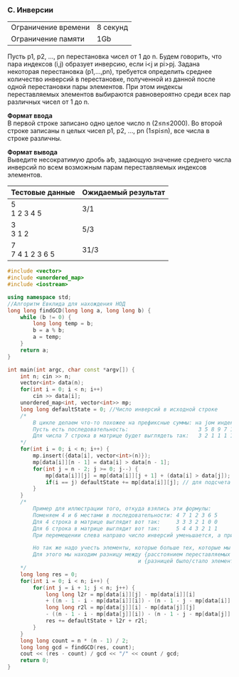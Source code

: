 ### C. Инверсии

<table>
 <tr>
    <td>Ограничение времени</td>
    <td>8 секунд</td>
 </tr>
 <tr>
    <td>Ограничение памяти</td>
    <td>1Gb</td>
 </tr>
</table>  

Пусть p1, p2, …, pn перестановка чисел от 1 до n. Будем говорить, что пара индексов (i,j) образует инверсию, если i<j и pi>pj.
Задана некоторая перестановка (p1,…,pn), требуется определить среднее количество инверсий в перестановке, полученной из данной после одной перестановки пары элементов. При этом индексы переставляемых элементов выбираются равновероятно среди всех пар различных чисел от 1 до n.

**Формат ввода**  
В первой строке записано одно целое число n (2≤n≤2000).
Во второй строке записаны n целых чисел p1, p2, …, pn (1≤pi≤n), все числа в строке различны.

**Формат вывода**  
Выведите несократимую дробь a∕b, задающую значение среднего числа инверсий по всем возможным парам переставляемых индексов элементов.

|Тестовые данные|Ожидаемый результат|
|-------------|---------------|
| 5 <br> 1 2 3 4 5</br> | 3/1 |
| 3<br>3 1 2</br>  | 5/3      |  
| 7<br>7 4 1 2 3 6 5</br>  | 31/3      |  

```c++
#include <vector>
#include <unordered_map>
#include <iostream>

using namespace std;
//Алгоритм Евклида для нахождения НОД
long long findGCD(long long a, long long b) {
    while (b != 0) {
        long long temp = b;
        b = a % b;
        a = temp;
    }
    return a;
}

int main(int argc, char const *argv[]) {
    int n; cin >> n;
    vector<int> data(n);
    for(int i = 0; i < n; i++) 
        cin >> data[i];
    unordered_map<int, vector<int>> mp;
    long long defaultState = 0; //Число инверсий в исходной строке
    /*
        В цикле делаем что-то похожее на префиксные суммы: на jом индексе считаем число элементов, которых больше iый.
        Пусть есть последовательность:                      3 5 8 9 7 1
        Для числа 7 строка в матрице будет выглядеть так:   3 2 1 1 1 1
    */
    for(int i = 0; i < n; i++) { 
        mp.insert({data[i], vector<int>(n)});
        mp[data[i]][n - 1] = data[i] > data[n - 1];
        for(int j = n - 2; j >= 0; j--) {
            mp[data[i]][j] = mp[data[i]][j + 1] + (data[i] > data[j]);
            if(i == j) defaultState += mp[data[i]][j]; // для подсчета инверсий нас не интересуют числа слева
        }
    }
    /*
        Пример для иллюстрации того, откуда взялись эти формулы:
        Поменяем 4 и 6 местами в последовательности: 4 7 1 2 3 6 5
        Для 4 строка в матрице выглядит вот так:     3 3 3 2 1 0 0
        Для 6 строка в матрице выглядит вот так:     5 4 4 3 2 1 1
        При перемещении слева направо число инверсий уменьшается, а при перемещении справа налево - увеличивается;

        Но так же надо учесть элементы, которые больше тех, которые мы меняем местами:
        Для этого мы находим разницу между {расстоянием переставляемых элементов} 
                                         и {разницей было/стало элементов меньше данного, т е первая половина формулы};
    */
    long long res = 0;
    for(int i = 0; i < n; i++) {
        for(int j = i + 1; j < n; j++) {
            long long l2r = mp[data[i]][j] - mp[data[i]][i] 
            + ((n - 1 - i - mp[data[i]][i]) - (n - 1 - j - mp[data[i]][j]));
            long long r2l = mp[data[j]][i] - mp[data[j]][j] 
            - ((n - 1 - i - mp[data[j]][i]) - (n - 1 - j - mp[data[j]][j]));
            res += defaultState + l2r + r2l;
        }
    }
    long long count = n * (n - 1) / 2;
    long long gcd = findGCD(res, count); 
    cout << (res - count) / gcd << "/" << count / gcd;
    return 0;
}
```

